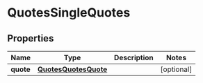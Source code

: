 # QuotesSingleQuotes

## Properties
Name | Type | Description | Notes
------------ | ------------- | ------------- | -------------
**quote** | [**QuotesQuotesQuote**](QuotesQuotesQuote.md) |  |  [optional]
